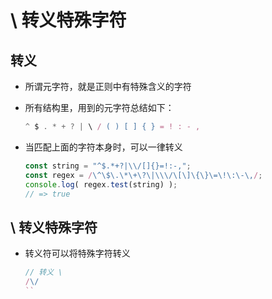 # \ 转义特殊字符

## 转义

  - 所谓元字符，就是正则中有特殊含义的字符

  - 所有结构里，用到的元字符总结如下：

    ```javascript
    ^ $ . * + ? | \ / ( ) [ ] { } = ! : - ,
    ```

  - 当匹配上面的字符本身时，可以一律转义

    ```javascript
    const string = "^$.*+?|\\/[]{}=!:-,";
    const regex = /\^\$\.\*\+\?\|\\\/\[\]\{\}\=\!\:\-\,/;
    console.log( regex.test(string) );
    // => true
    ```

## \ 转义特殊字符

  - 转义符可以将特殊字符转义

    ```javascript
    // 转义 \
    /\/
    ``
    ```

